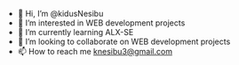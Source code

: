 - 👋 Hi, I’m @kidusNesibu
- 👀 I’m interested in WEB development projects
- 🌱 I’m currently learning ALX-SE
- 💞️ I’m looking to collaborate on WEB development projects
- 📫 How to reach me knesibu3@gmail.com

<!---
kidusNesibu/kidusNesibu is a ✨ special ✨ repository because its `README.md` (this file) appears on your GitHub profile.
You can click the Preview link to take a look at your changes.
--->
